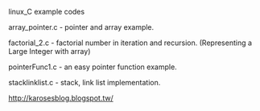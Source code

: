 linux_C example codes

array_pointer.c - pointer and array example. 

factorial_2.c -  factorial number in iteration and recursion. (Representing a Large Integer with array)

pointerFunc1.c - an easy pointer function example. 

stacklinklist.c - stack, link list implementation. 




http://karosesblog.blogspot.tw/
